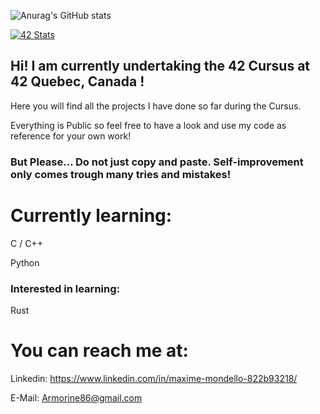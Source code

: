 ![Anurag's GitHub stats](https://github-readme-stats.vercel.app/api?username=Armorine86&show_icons=true&theme=radical)

[![42 Stats](https://badge42.herokuapp.com/api/stats/mmondell?cursus=C%20Cursus)](https://github.com/JaeSeoKim/badge42)

## Hi! I am currently undertaking the 42 Cursus at 42 Quebec, Canada !

Here you will find all the projects I have done so far during the Cursus. 

Everything is Public so feel free to have a look and use my code as reference for your own work!

### But Please... Do not just copy and paste. Self-improvement only comes trough many tries and mistakes!

# Currently learning:

C / C++

Python

### Interested in learning: 

Rust

# You can reach me at:

Linkedin: https://www.linkedin.com/in/maxime-mondello-822b93218/

E-Mail:               Armorine86@gmail.com
